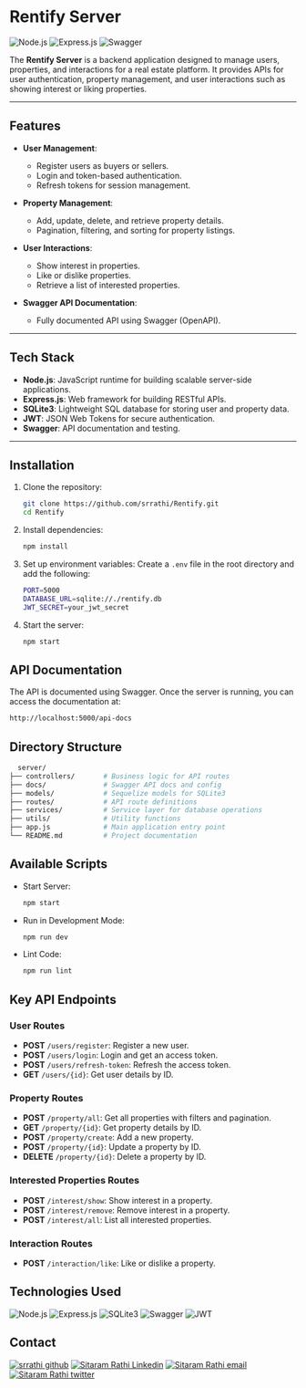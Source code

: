 # Rentify Server

![Node.js](https://img.shields.io/badge/Node.js-v16.x-green)
![Express.js](https://img.shields.io/badge/Express.js-4.x-blue)
![Swagger](https://img.shields.io/badge/Swagger-OpenAPI-yellow)

The **Rentify Server** is a backend application designed to manage users, properties, and interactions for a real estate platform. It provides APIs for user authentication, property management, and user interactions such as showing interest or liking properties.

---

## Features

- **User Management**:
  - Register users as buyers or sellers.
  - Login and token-based authentication.
  - Refresh tokens for session management.

- **Property Management**:
  - Add, update, delete, and retrieve property details.
  - Pagination, filtering, and sorting for property listings.

- **User Interactions**:
  - Show interest in properties.
  - Like or dislike properties.
  - Retrieve a list of interested properties.

- **Swagger API Documentation**:
  - Fully documented API using Swagger (OpenAPI).

---

## Tech Stack

- **Node.js**: JavaScript runtime for building scalable server-side applications.
- **Express.js**: Web framework for building RESTful APIs.
- **SQLite3**: Lightweight SQL database for storing user and property data.
- **JWT**: JSON Web Tokens for secure authentication.
- **Swagger**: API documentation and testing.

---

## Installation

1. Clone the repository:
    ```bash
    git clone https://github.com/srrathi/Rentify.git
    cd Rentify
    ```
2. Install dependencies:
    ```bash
    npm install
    ```
3. Set up environment variables: Create a `.env` file in the root directory and add the following:
    ```bash
    PORT=5000
    DATABASE_URL=sqlite://./rentify.db
    JWT_SECRET=your_jwt_secret
    ```
4. Start the server:
    ```bash
    npm start
    ```

## API Documentation
The API is documented using Swagger. Once the server is running, you can access the documentation at:

  ```bash
  http://localhost:5000/api-docs
  ```

## Directory Structure
  ```bash
    server/
  ├── controllers/       # Business logic for API routes
  ├── docs/              # Swagger API docs and config
  ├── models/            # Sequelize models for SQLite3
  ├── routes/            # API route definitions
  ├── services/          # Service layer for database operations
  ├── utils/             # Utility functions
  ├── app.js             # Main application entry point
  └── README.md          # Project documentation
  ```

## Available Scripts
- Start Server:
  ```bash
  npm start
  ```
- Run in Development Mode:
  ```bash
  npm run dev
  ```
- Lint Code:
  ```bash
  npm run lint
  ```

## Key API Endpoints

### User Routes

- **POST** `/users/register`: Register a new user.  
- **POST** `/users/login`: Login and get an access token.  
- **POST** `/users/refresh-token`: Refresh the access token.  
- **GET** `/users/{id}`: Get user details by ID.  

### Property Routes

- **POST** `/property/all`: Get all properties with filters and pagination.  
- **GET** `/property/{id}`: Get property details by ID.  
- **POST** `/property/create`: Add a new property.  
- **POST** `/property/{id}`: Update a property by ID.  
- **DELETE** `/property/{id}`: Delete a property by ID.  

### Interested Properties Routes

- **POST** `/interest/show`: Show interest in a property.  
- **POST** `/interest/remove`: Remove interest in a property.  
- **POST** `/interest/all`: List all interested properties.  

### Interaction Routes

- **POST** `/interaction/like`: Like or dislike a property.  

## Technologies Used

![Node.js](https://img.shields.io/badge/Node.js-%23339933.svg?style=for-the-badge&logo=node.js&logoColor=white)
![Express.js](https://img.shields.io/badge/Express.js-%23000000.svg?style=for-the-badge&logo=express&logoColor=white)
![SQLite3](https://img.shields.io/badge/SQLite3-%23003B57.svg?style=for-the-badge&logo=sqlite&logoColor=white)
![Swagger](https://img.shields.io/badge/Swagger-%23Clojure.svg?style=for-the-badge&logo=swagger&logoColor=white)
![JWT](https://img.shields.io/badge/JWT-%23FF5733.svg?style=for-the-badge&logo=jsonwebtokens&logoColor=white)

## Contact
[![srrathi github](https://img.shields.io/badge/GitHub-100000?style=for-the-badge&logo=github&logoColor=white)](https://github.com/srrathi)
[![Sitaram Rathi Linkedin](https://img.shields.io/badge/LinkedIn-0077B5?style=for-the-badge&logo=linkedin&logoColor=white)](https://www.linkedin.com/in/sitaram-rathi-519152197/)
[![Sitaram Rathi email](https://img.shields.io/badge/Gmail-D14836?style=for-the-badge&logo=gmail&logoColor=white)](mailto:srrathi2000@gmail.com)
[![Sitaram Rathi twitter](https://img.shields.io/badge/Twitter-1DA1F2?style=for-the-badge&logo=twitter&logoColor=white)](https://twitter.com/SitaramRathi5)

